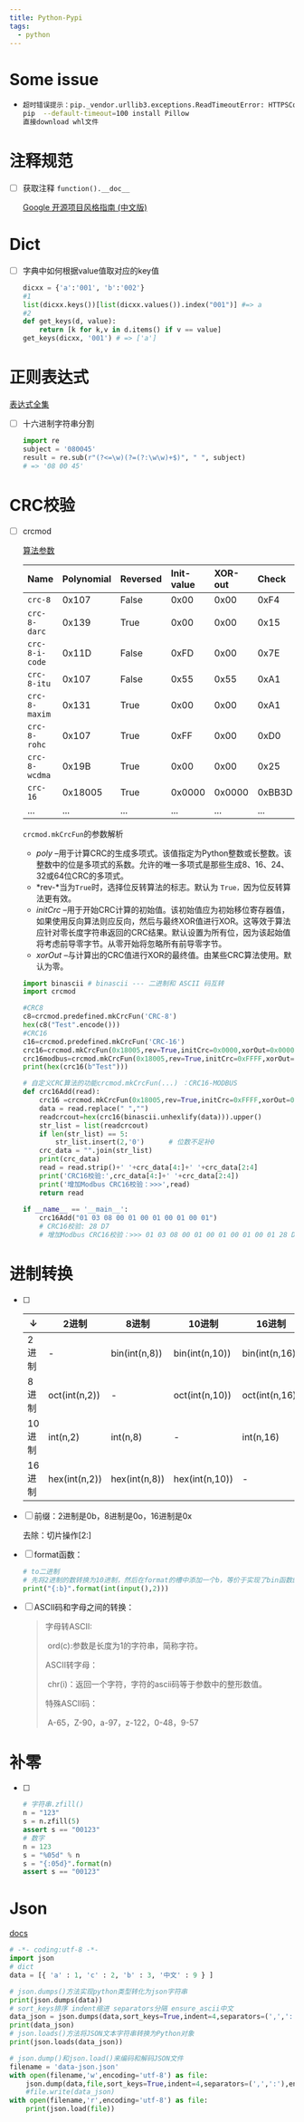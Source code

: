 ```yaml
---
title: Python-Pypi
tags:
  - python
---
```






# Some issue

- ```bash
  超时错误提示：pip._vendor.urllib3.exceptions.ReadTimeoutError: HTTPSConnectionPool(host='pypi.tuna.tsinghua.edu.cn', port=443): Read timed out.
  pip  --default-timeout=100 install Pillow
  直接download whl文件
  ```



# 注释规范

- [ ] 获取注释 `function().__doc__`

  [Google 开源项目风格指南 (中文版)](https://zh-google-styleguide.readthedocs.io/en/latest/)



# Dict

- [ ] 字典中如何根据value值取对应的key值

  ```python
  dicxx = {'a':'001', 'b':'002'}
  #1
  list(dicxx.keys())[list(dicxx.values()).index("001")] #=> a
  #2
  def get_keys(d, value):
      return [k for k,v in d.items() if v == value]  
  get_keys(dicxx, '001') # => ['a']
  ```



# 正则表达式

[表达式全集](https://tool.oschina.net/uploads/apidocs/jquery/regexp.html)

- [ ] 十六进制字符串分割

  ```python
  import re
  subject = '080045'
  result = re.sub(r"(?<=\w)(?=(?:\w\w)+$)", " ", subject)
  # => '08 00 45'
  ```

  

# CRC校验

- [ ] crcmod

  [算法参数](http://crcmod.sourceforge.net/crcmod.predefined.html#predefined-crc-algorithms)

  | Name           | Polynomial | Reversed | Init-value | XOR-out | Check  |
  | :------------- | :--------- | :------- | :--------- | :------ | :----- |
  | `crc-8`        | 0x107      | False    | 0x00       | 0x00    | 0xF4   |
  | `crc-8-darc`   | 0x139      | True     | 0x00       | 0x00    | 0x15   |
  | `crc-8-i-code` | 0x11D      | False    | 0xFD       | 0x00    | 0x7E   |
  | `crc-8-itu`    | 0x107      | False    | 0x55       | 0x55    | 0xA1   |
  | `crc-8-maxim`  | 0x131      | True     | 0x00       | 0x00    | 0xA1   |
  | `crc-8-rohc`   | 0x107      | True     | 0xFF       | 0x00    | 0xD0   |
  | `crc-8-wcdma`  | 0x19B      | True     | 0x00       | 0x00    | 0x25   |
  | `crc-16`       | 0x18005    | True     | 0x0000     | 0x0000  | 0xBB3D |
  | ...            | ...        | ...      | ...        | ...     | ...    |

  `crcmod.mkCrcFun`的参数解析

  - *poly* –用于计算CRC的生成多项式。该值指定为Python整数或长整数。该整数中的位是多项式的系数。允许的唯一多项式是那些生成8、16、24、32或64位CRC的多项式。
  - *rev-*当为`True`时，选择位反转算法的标志。默认为 `True，`因为位反转算法更有效。
  - *initCrc* –用于开始CRC计算的初始值。该初始值应为初始移位寄存器值，如果使用反向算法则应反向，然后与最终XOR值进行XOR。这等效于算法应针对零长度字符串返回的CRC结果。默认设置为所有位，因为该起始值将考虑前导零字节。从零开始将忽略所有前导零字节。
  - *xorOut* –与计算出的CRC值进行XOR的最终值。由某些CRC算法使用。默认为零。

  ```python
  import binascii # binascii --- 二进制和 ASCII 码互转
  import crcmod
  
  #CRC8
  c8=crcmod.predefined.mkCrcFun('CRC-8')
  hex(c8("Test".encode()))
  #CRC16
  c16=crcmod.predefined.mkCrcFun('CRC-16')
  crc16=crcmod.mkCrcFun(0x18005,rev=True,initCrc=0x0000,xorOut=0x0000)
  crc16modbus=crcmod.mkCrcFun(0x18005,rev=True,initCrc=0xFFFF,xorOut=0x0000)
  print(hex(crc16(b"Test")))
  
  # 自定义CRC算法的功能crcmod.mkCrcFun(...) ：CRC16-MODBUS
  def crc16Add(read):
      crc16 =crcmod.mkCrcFun(0x18005,rev=True,initCrc=0xFFFF,xorOut=0x0000)
      data = read.replace(" ","")
      readcrcout=hex(crc16(binascii.unhexlify(data))).upper()
      str_list = list(readcrcout)
      if len(str_list) == 5:
          str_list.insert(2,'0')      # 位数不足补0
      crc_data = "".join(str_list)
      print(crc_data)
      read = read.strip()+' '+crc_data[4:]+' '+crc_data[2:4]
      print('CRC16校验:',crc_data[4:]+' '+crc_data[2:4])
      print('增加Modbus CRC16校验：>>>',read)
      return read
   
  if __name__ == '__main__':
      crc16Add("01 03 08 00 01 00 01 00 01 00 01")
      # CRC16校验: 28 D7
      # 增加Modbus CRC16校验：>>> 01 03 08 00 01 00 01 00 01 00 01 28 D7
  ```

  

# 进制转换

- [ ] | ↓      | 2进制         | 8进制         | 10进制         | 16进制         |
  | ------ | ------------- | ------------- | -------------- | -------------- |
  | 2进制  | -             | bin(int(n,8)) | bin(int(n,10)) | bin(int(n,16)) |
  | 8进制  | oct(int(n,2)) | -             | oct(int(n,10)) | oct(int(n,16)) |
  | 10进制 | int(n,2)      | int(n,8)      | -              | int(n,16)      |
  | 16进制 | hex(int(n,2)) | hex(int(n,8)) | hex(int(n,10)) | -              |

- [ ] 前缀：2进制是0b，8进制是0o，16进制是0x

  去除：切片操作[2:]

- [ ] format函数：

  ```python
  # to二进制
  # 先将2进制的数转换为10进制，然后在format的槽中添加一个b，等价于实现了bin函数的功能，此结果是不带有0b前缀的
  print("{:b}".format(int(input(),2)))
  ```

- [ ] ASCII码和字母之间的转换：

  > 字母转ASCII:
  >
  > ​	ord(c):参数是长度为1的字符串，简称字符。
  >
  > ASCII转字母：
  >
  > ​	chr(i)：返回一个字符，字符的ascii码等于参数中的整形数值。
  >
  > 特殊ASCII码：
  >
  > ​	A-65，Z-90，a-97，z-122，0-48，9-57



# 补零

- [ ] ```python
  # 字符串.zfill()
  n = "123"
  s = n.zfill(5)
  assert s == "00123"
  # 数字
  n = 123
  s = "%05d" % n
  s = "{:05d}".format(n)
  assert s == "00123"
  
  ```

  

# Json

[docs](https://docs.python.org/zh-cn/3/library/json.html)

```python
# -*- coding:utf-8 -*-  
import json
# dict
data = [{ 'a' : 1, 'c' : 2, 'b' : 3, '中文' : 9 } ]

# json.dumps()方法实现python类型转化为json字符串
print(json.dumps(data))
# sort_keys排序 indent缩进 separators分隔 ensure_ascii中文
data_json = json.dumps(data,sort_keys=True,indent=4,separators=(',',':'),ensure_ascii=False)
print(data_json)
# json.loads()方法将JSON文本字符串转换为Python对象
print(json.loads(data_json))

# json.dump()和json.load()来编码和解码JSON文件
filename = 'data-json.json'
with open(filename,'w',encoding='utf-8') as file:
    json.dump(data,file,sort_keys=True,indent=4,separators=(',',':'),ensure_ascii=False)
    #file.write(data_json)
with open(filename,'r',encoding='utf-8') as file:
    print(json.load(file))

```

